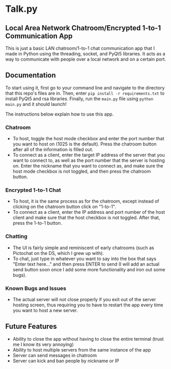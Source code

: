 # Talk.py
## Local Area Network Chatroom/Encrypted 1-to-1 Communication App

This is just a basic LAN chatroom/1-to-1 chat communication app that I made in Python using the threading, socket, and PyQt5 libraries. It acts as a way to communicate with people over a local network and on a certain port.

## Documentation
To start using it, first go to your command line and navigate to the directory that this repo's files are in. Then, enter ```pip install -r requirements.txt``` to install PyQt5 and rsa libraries. Finally, run the ```main.py``` file using ```python main.py``` and it should launch!

The instructions below explain how to use this app.

### Chatroom
- To host, toggle the host mode checkbox and enter the port number that you want to host on (1025 is the default). Press the chatroom button after all of the information is filled out.
- To connect as a client, enter the target IP address of the server that you want to connect to, as well as the port number that the server is hosting on. Enter the nickname that you want to connect as, and make sure the host mode checkbox is not toggled, and then press the chatroom button.

### Encrypted 1-to-1 Chat
- To host, it is the same process as for the chatroom, except instead of clicking on the chatroom button click on "1-to-1".
- To connect as a client, enter the IP address and port number of the host client and make sure that the host checkbox is not toggled. After that, press the 1-to-1 button.

### Chatting
- The UI is fairly simple and reminiscent of early chatrooms (such as Pictochat on the DS, which I grew up with).
- To chat, just type in whatever you want to say into the box that says "Enter text here..." and then press ENTER to send (I will add an actual send button soon once I add some more functionality and iron out some bugs).

### Known Bugs and Issues
- The actual server will not close properly if you exit out of the server hosting screen, thus requiring you to have to restart the app every time you want to host a new server.

## Future Features
- Ability to close the app without having to close the entire terminal (trust me I know its very annoying)
- Ability to host multiple servers from the same instance of the app
- Server can send messages in chatroom
- Server can kick and ban people by nickname or IP

